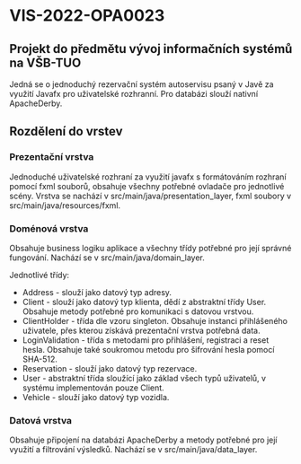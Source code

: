 # VIS-2022-OPA0023

## Projekt do předmětu vývoj informačních systémů na VŠB-TUO

Jedná se o jednoduchý rezervační systém autoservisu psaný v Javě za využití Javafx pro uživatelské rozhranní. Pro databázi slouží nativní ApacheDerby.

## Rozdělení do vrstev

### Prezentační vrstva

Jednoduché uživatelské rozhraní za využití javafx s formátováním rozhraní pomocí fxml souborů, obsahuje všechny potřebné ovladače pro jednotlivé scény.
Vrstva se nachází v src/main/java/presentation_layer, fxml soubory v src/main/java/resources/fxml.

### Doménová vrstva

Obsahuje business logiku aplikace a všechny třídy potřebné pro její správné fungování.
Nachází se v src/main/java/domain_layer.

Jednotlivé třídy:
* Address - slouží jako datový typ adresy.
* Client - slouží jako datový typ klienta, dědí z abstraktní třídy User. Obsahuje metody potřebné pro komunikaci s datovou vrstvou.
* ClientHolder - třída dle vzoru singleton. Obsahuje instanci přihlášeného uživatele, přes kterou získává prezentační vrstva potřebná data.
* LoginValidation - třída s metodami pro přihlášení, registraci a reset hesla. Obsahuje také soukromou metodu pro šifrování hesla pomocí SHA-512.
* Reservation - slouží jako datový typ rezervace.
* User - abstraktní třída sloužící jako základ všech typů uživatelů, v systému implementován pouze Client.
* Vehicle - slouží jako datový typ vozidla.

### Datová vrstva

Obsahuje připojení na databázi ApacheDerby a metody potřebné pro její využití a filtrování výsledků.
Nachází se v src/main/java/data_layer.
